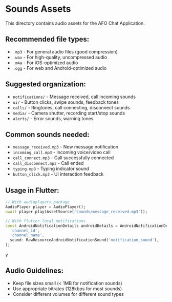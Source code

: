 # Sounds Assets

This directory contains audio assets for the AFO Chat Application.

## Recommended file types:
- `.mp3` - For general audio files (good compression)
- `.wav` - For high-quality, uncompressed audio
- `.m4a` - For iOS-optimized audio
- `.ogg` - For web and Android-optimized audio

## Suggested organization:
- `notifications/` - Message received, call incoming sounds
- `ui/` - Button clicks, swipe sounds, feedback tones
- `calls/` - Ringtones, call connecting, disconnect sounds
- `media/` - Camera shutter, recording start/stop sounds
- `alerts/` - Error sounds, warning tones

## Common sounds needed:
- `message_received.mp3` - New message notification
- `incoming_call.mp3` - Incoming voice/video call
- `call_connect.mp3` - Call successfully connected
- `call_disconnect.mp3` - Call ended
- `typing.mp3` - Typing indicator sound
- `button_click.mp3` - UI interaction feedback

## Usage in Flutter:
```dart
// With audioplayers package
AudioPlayer player = AudioPlayer();
await player.play(AssetSource('sounds/message_received.mp3'));

// With flutter_local_notifications
const AndroidNotificationDetails androidDetails = AndroidNotificationDetails(
  'channel_id',
  'channel_name',
  sound: RawResourceAndroidNotificationSound('notification_sound'),
);
```
y
## Audio Guidelines:
- Keep file sizes small (< 1MB for notification sounds)
- Use appropriate bitrates (128kbps for most sounds)
- Consider different volumes for different sound types